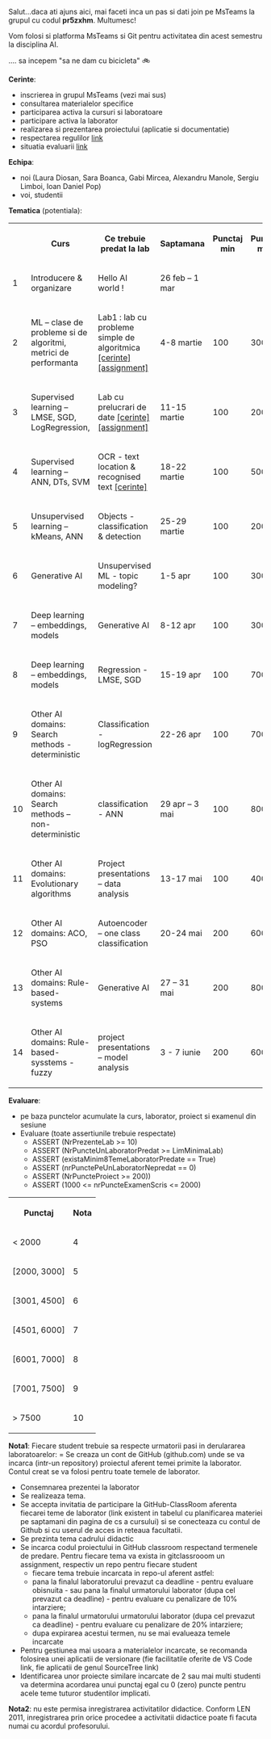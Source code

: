 


Salut...daca ati ajuns aici, mai faceti inca un pas si dati join pe MsTeams la grupul cu codul **pr5zxhm**. Multumesc!

Vom folosi si platforma MsTeams si Git pentru activitatea din acest semestru la disciplina AI.  




.... sa incepem "sa ne dam cu bicicleta" 🚲

**Cerinte**:
- inscrierea in grupul MsTeams (vezi mai sus)
- consultarea materialelor specifice 
- participarea activa la cursuri si laboratoare
- participare activa la laborator 
- realizarea si prezentarea proiectului (aplicatie si documentatie)
- respectarea regulilor [link](https://github.com/lauradiosan/AI-UBB/blob/main/2023-2024/rules.pdf)
- situatia evaluarii [link](https://ubbcluj-my.sharepoint.com/:x:/g/personal/laura_diosan_ubbcluj_ro/ERK4zCwNxsBBu_BFutXE96UBmNp-tsUC2evBHN7CgrYpxQ?e=aFWHmD)


**Echipa**:
- noi (Laura Diosan, Sara Boanca, Gabi Mircea, Alexandru Manole, Sergiu Limboi, Ioan Daniel Pop)
- voi, studentii

**Tematica** (potentiala):

<table><tbody><tr><th></th><th><p>Curs</p></th><th><p>Ce trebuie predat la lab</p></th><th><p>Saptamana</p></th><th><p>Punctaj min</p></th><th><p>Punctaj max</p></th></tr>

<tr><td><p>1</p></td><td><p>Introducere &amp; organizare</p></td><td><p>Hello AI world&nbsp;! </p></td><td><p>26 feb – 1 mar</p></td><td></td><td></td></tr>

<tr><td><p>2</p></td><td><p>ML – clase de probleme si de algoritmi, metrici de performanta</p></td><td><p>Lab1&nbsp;: lab cu probleme simple de algoritmica 
<a href="https://github.com/lauradiosan/AI-UBB/blob/main/2023-2024/labs/lab01/AI-lab01.md" target="_blank">[cerinte]</a>
<a href="https://classroom.github.com/a/PilDnSeP" target="_blank">[assignment]</a>
</p>

</td><td><p>4-8 martie</p></td><td><p>100</p></td><td><p>300</p></td></tr>

<tr><td><p>3</p></td><td><p>Supervised learning – LMSE, SGD, LogRegression,</p></td><td><p>Lab cu prelucrari de date 
<a href="https://github.com/lauradiosan/AI-UBB/blob/main/2023-2024/labs/lab02/AI-lab02.md" target="_blank">[cerinte]</a>
<a href="https://classroom.github.com/a/efwkMdsB" target="_blank">[assignment]</a>
</p></td><td><p>11-15 martie</p></td><td><p>100</p></td><td><p>200</p></td></tr>

<tr><td><p>4</p></td><td><p>Supervised learning – ANN, DTs, SVM</p></td><td><p> OCR - text location &amp; recognised text 
<a href="https://github.com/lauradiosan/AI-UBB/blob/main/2023-2024/labs/lab03/AI-lab03.md" target="_blank">[cerinte]</a>
</p></td><td><p>18-22 martie</p></td><td><p>100</p></td><td><p>500</p></td></tr>

<tr><td><p>5</p></td><td><p>Unsupervised learning – kMeans, ANN</p></td><td><p>Objects - classification &amp; detection </p></td><td><p>25-29 martie</p></td><td><p>100</p></td><td><p>200</p></td></tr>

<tr><td><p>6</p></td><td><p>Generative AI</p></td><td><p>Unsupervised ML -  topic modeling?</p></td><td><p>1-5 apr</p></td><td><p>100</p></td><td><p>300</p></td></tr>

<tr><td><p>7</p></td><td><p>Deep learning – embeddings, models</p></td><td><p>Generative AI </p></td><td><p>8-12 apr</p></td><td><p>100</p></td><td><p>300</p></td></tr>

<tr><td><p>8</p></td><td><p>Deep learning – embeddings, models</p></td><td><p>Regression - LMSE, SGD</p></td><td><p>15-19 apr</p></td><td><p>100</p></td><td><p>700</p></td></tr>

<tr><td><p>9</p></td><td><p>Other AI domains: Search methods - deterministic</p></td><td><p>Classification - logRegression </p></td><td><p>22-26 apr</p></td><td><p>100</p></td><td><p>700</p></td></tr>

<tr><td><p>10</p></td><td><p>Other AI domains: Search methods – non-deterministic</p></td><td><p>classification - ANN </p></td><td><p>29 apr – 3 mai</p></td><td><p>100</p></td><td><p>800</p></td></tr>

<tr><td><p>11</p></td><td><p>Other AI domains: Evolutionary algorithms</p></td><td><p>Project presentations – data analysis</p></td><td><p>13-17 mai</p></td><td><p>100</p></td><td><p>400</p></td></tr>

<tr><td><p>12</p></td><td><p>Other AI domains: ACO, PSO</p></td><td><p>Autoencoder – one class classification</p></td><td><p>20-24 mai</p></td><td><p>200</p></td><td><p>600</p></td></tr>

<tr><td><p>13</p></td><td><p>Other AI domains: Rule-based-systems</p></td><td><p>Generative AI </p></td><td><p>27 – 31 mai</p></td><td><p>200</p></td><td><p>800</p></td></tr>

<tr><td><p>14</p></td><td><p>Other AI domains: Rule-based-sysstems - fuzzy</p></td><td><p>project presentations – model analysis</p></td><td><p>3 - 7 iunie</p></td><td><p>200</p></td><td><p>600</p></td></tr>

</tbody></table>



**Evaluare**:
- pe baza punctelor acumulate la curs, laborator, proiect si examenul din sesiune
- Evaluare (toate assertiunile trebuie respectate)
    - ASSERT (NrPrezenteLab >= 10)
    - ASSERT (NrPuncteUnLaboratorPredat >= LimMinimaLab)
    - ASSERT (existaMinim8TemeLaboratorPredate == True)
    - ASSERT (nrPunctePeUnLaboratorNepredat == 0)
    - ASSERT (NrPuncteProiect >= 200))
    - ASSERT (1000 <= nrPuncteExamenScris <= 2000)


<table><tbody>

<tr><th><p>Punctaj</p></th><th><p>Nota</p></th></tr>

<tr><td><p>< 2000       </p></td><td><p>4</p></td></tr>
<tr><td><p>[2000, 3000] </p></td><td><p>5</p></td></tr>
<tr><td><p>[3001, 4500] </p></td><td><p>6</p></td></tr>
<tr><td><p>[4501, 6000] </p></td><td><p>7</p></td></tr>
<tr><td><p>[6001, 7000] </p></td><td><p>8</p></td></tr>
<tr><td><p>[7001, 7500] </p></td><td><p>9</p></td></tr>
<tr><td><p>> 7500       </p></td><td><p>10</p></td></tr>

</tbody></table>

**Nota1**:
Fiecare student trebuie sa respecte urmatorii pasi in derulararea laboratoarelor:
= Se creaza un cont de GitHub (github.com) unde se va incarca (intr-un repository) proiectul aferent temei primite la laborator. Contul creat se va folosi pentru toate temele de laborator. 
- Consemnarea prezentei la laborator 
- Se realizeaza tema.
- Se accepta invitatia de participare la GitHub-ClassRoom aferenta fiecarei teme de laborator (link existent in tabelul cu planificarea materiei pe saptamani din pagina de cs a cursului) si se conecteaza cu contul de Github si cu userul de acces in reteaua facultatii.
- Se prezinta tema cadrului didactic 
- Se incarca codul proiectului in GitHub classroom respectand termenele de predare. Pentru fiecare tema va exista in gitclassrooom un assignment, respectiv un repo pentru fiecare student
    - fiecare tema trebuie incarcata in repo-ul aferent astfel:
    - pana la finalul laboratorului prevazut ca deadline - pentru evaluare obisnuita - sau pana la finalul urmatorului laborator (dupa cel prevazut ca deadline) - pentru evaluare cu penalizare de 10% intarziere;
    - pana la finalul urmatorului urmatorului laborator (dupa cel prevazut ca deadline) - pentru evaluare cu penalizare de 20% intarziere;
    - dupa expirarea acestui termen, nu se mai evalueaza temele incarcate
- Pentru gestiunea mai usoara a materialelor incarcate, se recomanda folosirea unei aplicatii de versionare (fie facilitatile oferite de VS Code link, fie aplicatii de genul SourceTree link)
- Identificarea unor proiecte similare incarcate de 2 sau mai multi studenti va determina acordarea unui punctaj egal cu 0 (zero) puncte pentru acele teme tuturor studentilor implicati.


**Nota2**:
nu este permisa inregistrarea activitatilor didactice. Conform LEN 2011, inregistrarea prin orice procedee a activitatii didactice poate fi facuta numai cu acordul profesorului.
